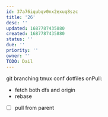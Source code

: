 ```yaml
---
id: 37a76iqubqv0nx2exuq8szc
title: '26'
desc: ''
updated: 1687787435880
created: 1687787435880
status: ''
due: ''
priority: ''
owner: ''
TODO: Dail
---
```


git branching tmux conf
  dotfiles
  onPull:
  - fetch both dfs and origin
  - rebase
  - [ ] pull from parent